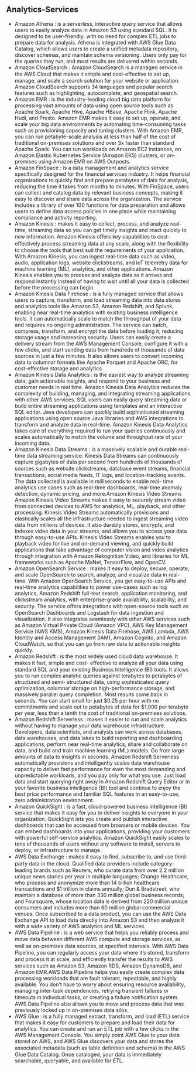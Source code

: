 ## Analytics-Services

- Amazon Athena : is a serverless, interactive query service that allows users to easily analyze data in Amazon S3 using standard SQL. It is designed to be user-friendly, with no need for complex ETL jobs to prepare data for analysis. Athena is integrated with AWS Glue Data Catalog, which allows users to create a unified metadata repository, discover schemas, and maintain schema versioning. Users only pay for the queries they run, and most results are delivered within seconds.
- Amazon CloudSearch : Amazon CloudSearch is a managed service in the AWS Cloud that makes it simple and cost-eﬀective
to set up, manage, and scale a search solution for your website or application. Amazon CloudSearch
supports 34 languages and popular search features such as highlighting, autocomplete, and geospatial
search.
- Amazon EMR : is the industry-leading cloud big data platform for processing vast amounts of data
using open source tools such as Apache Spark, Apache Hive, Apache HBase, Apache Flink, Apache Hudi,
and Presto. Amazon EMR makes it easy to set up, operate, and scale your big data environments by
automating time-consuming tasks such as provisioning capacity and tuning clusters. With Amazon EMR,
you can run petabyte-scale analysis at less than half of the cost of traditional on-premises solutions and
over 3x faster than standard Apache Spark. You can run workloads on Amazon EC2 instances, on Amazon
Elastic Kubernetes Service (Amazon EKS) clusters, or on-premises using Amazon EMR on AWS Outposts.
- Amazon FinSpace :  is a data management and analytics service specifically designed for the financial services industry. It helps financial organizations to quickly find and prepare petabytes of data for analysis, reducing the time it takes from months to minutes. With FinSpace, users can collect and catalog data by relevant business concepts, making it easy to discover and share data across the organization. The service includes a library of over 100 functions for data preparation and allows users to define data access policies in one place while maintaining compliance and activity reporting.
- Amazon Kinesis : makes it easy to collect, process, and analyze real-time, streaming data so you can get
timely insights and react quickly to new information. Amazon Kinesis oﬀers key capabilities to cost-
eﬀectively process streaming data at any scale, along with the ﬂexibility to choose the tools that best
suit the requirements of your application. With Amazon Kinesis, you can ingest real-time data such as
video, audio, application logs, website clickstreams, and IoT telemetry data for machine learning (ML),
analytics, and other applications. Amazon Kinesis enables you to process and analyze data as it arrives
and respond instantly instead of having to wait until all your data is collected before the processing can
begin.
- Amazon Kinesis Data Firehose :  is a fully managed service that allows users to capture, transform, and load streaming data into data stores and analytics tools like Amazon S3, Amazon Redshift, and Splunk, enabling near real-time analytics with existing business intelligence tools. It can automatically scale to match the throughput of your data and requires no ongoing administration. The service can batch, compress, transform, and encrypt the data before loading it, reducing storage usage and increasing security. Users can easily create a delivery stream from the AWS Management Console, configure it with a few clicks, and start sending data from hundreds of thousands of data sources in just a few minutes. It also allows users to convert incoming data to columnar formats like Apache Parquet and Apache ORC, for cost-effective storage and analytics.
- Amazon Kinesis Data Analytics : is the easiest way to analyze streaming data, gain actionable insights,
and respond to your business and customer needs in real time. Amazon Kinesis Data Analytics reduces
the complexity of building, managing, and integrating streaming applications with other AWS services.
SQL users can easily query streaming data or build entire streaming applications using templates and an
interactive SQL editor. Java developers can quickly build sophisticated streaming applications using open
source Java libraries and AWS integrations to transform and analyze data in real-time.
Amazon Kinesis Data Analytics takes care of everything required to run your queries continuously and
scales automatically to match the volume and throughput rate of your incoming data.
- Amazon Kinesis Data Streams : is a massively scalable and durable real-time data streaming service.
Kinesis Data Streams can continuously capture gigabytes of data per second from hundreds of thousands
of sources such as website clickstreams, database event streams, ﬁnancial transactions, social media
feeds, IT logs, and location-tracking events. The data collected is available in milliseconds to enable real-
time analytics use cases such as real-time dashboards, real-time anomaly detection, dynamic pricing, and
more.Amazon Kinesis Video Streams Amazon Kinesis Video Streams makes it easy to securely stream video from connected devices to AWS
for analytics, ML, playback, and other processing. Kinesis Video Streams automatically provisions and
elastically scales all the infrastructure needed to ingest streaming video data from millions of devices. It
also durably stores, encrypts, and indexes video data in your streams, and allows you to access your data
through easy-to-use APIs. Kinesis Video Streams enables you to playback video for live and on-demand
viewing, and quickly build applications that take advantage of computer vision and video analytics
through integration with Amazon Rekognition Video, and libraries for ML frameworks such as Apache
MxNet, TensorFlow, and OpenCV.
- Amazon OpenSearch Service : makes it easy to deploy, secure, operate, and scale
OpenSearch to search, analyze, and visualize data in real-time. With Amazon OpenSearch Service,
you get easy-to-use APIs and real-time analytics capabilities to power use-cases such as log analytics,
Amazon Redshift full-text search, application monitoring, and clickstream analytics, with enterprise-grade availability,
scalability, and security. The service oﬀers integrations with open-source tools such as OpenSearch
Dashboards and Logstash for data ingestion and visualization. It also integrates seamlessly with other
AWS services such as Amazon Virtual Private Cloud (Amazon VPC), AWS Key Management Service (AWS
KMS), Amazon Kinesis Data Firehose, AWS Lambda, AWS Identity and Access Management (IAM), Amazon
Cognito, and Amazon CloudWatch, so that you can go from raw data to actionable insights quickly.
- Amazon Redshift : is the most widely used cloud data warehouse. It makes it fast, simple and cost-
eﬀective to analyze all your data using standard SQL and your existing Business Intelligence (BI) tools.
It allows you to run complex analytic queries against terabytes to petabytes of structured and semi-
structured data, using sophisticated query optimization, columnar storage on high-performance storage,
and massively parallel query completion. Most results come back in seconds. You can start small for just
$0.25 per hour with no commitments and scale out to petabytes of data for $1,000 per terabyte per
year, less than a tenth the cost of traditional on-premises solutions.
- Amazon Redshift Serverless : makes it easier to run and scale analytics without having to manage your
data warehouse infrastructure. Developers, data scientists, and analysts can work across databases, data
warehouses, and data lakes to build reporting and dashboarding applications, perform near real-time
analytics, share and collaborate on data, and build and train machine learning (ML) models. Go from
large amounts of data to insights in seconds. Amazon Redshift Serverless automatically provisions and
intelligently scales data warehouse capacity to deliver fast performance for even the most demanding
and unpredictable workloads, and you pay only for what you use. Just load data and start querying right
away in Amazon Redshift Query Editor or in your favorite business intelligence (BI) tool and continue
to enjoy the best price performance and familiar SQL features in an easy-to-use, zero administration
environment.
- Amazon QuickSight : is a fast, cloud-powered business intelligence (BI) service that makes it easy for you
to deliver insights to everyone in your organization. QuickSight lets you create and publish interactive
dashboards that can be accessed from browsers or mobile devices. You can embed dashboards into your
applications, providing your customers with powerful self-service analytics. Amazon QuickSight easily
scales to tens of thousands of users without any software to install, servers to deploy, or infrastructure to
manage.
- AWS Data Exchange : makes it easy to ﬁnd, subscribe to, and use third-party data in the cloud. Qualiﬁed
data providers include category-leading brands such as Reuters, who curate data from over 2.2 million
unique news stories per year in multiple languages; Change Healthcare, who process and anonymize
more than 14 billion healthcare transactions and $1 trillion in claims annually; Dun & Bradstreet, who
maintain a database of more than 330 million global business records; and Foursquare, whose location
data is derived from 220 million unique consumers and includes more than 60 million global commercial
venues. Once subscribed to a data product, you can use the AWS Data Exchange API to load data directly into
Amazon S3 and then analyze it with a wide variety of AWS analytics and ML services.
- AWS Data Pipeline : is a web service that helps you reliably process and move data between diﬀerent
AWS compute and storage services, as well as on-premises data sources, at speciﬁed intervals. With AWS
Data Pipeline, you can regularly access your data where it’s stored, transform and process it at scale, and
eﬃciently transfer the results to AWS services such as Amazon S3, Amazon RDS,
Amazon DynamoDB, and Amazon EMR.AWS Data Pipeline helps you easily create complex data processing workloads that are fault tolerant,
repeatable, and highly available. You don’t have to worry about ensuring resource availability, managing
inter-task dependencies, retrying transient failures or timeouts in individual tasks, or creating a failure
notiﬁcation system. AWS Data Pipeline also allows you to move and process data that was previously
locked up in on-premises data silos.
- AWS Glue : is a fully managed extract, transform, and load (ETL) service that makes it easy for customers
to prepare and load their data for analytics. You can create and run an ETL job with a few clicks in the
AWS Management Console. You simply point AWS Glue to your data stored on AWS, and AWS Glue
discovers your data and stores the associated metadata (such as table deﬁnition and schema) in the AWS
Glue Data Catalog. Once cataloged, your data is immediately searchable, queryable, and available for
ETL.
